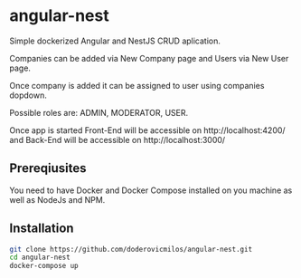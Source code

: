 # angular-nest

Simple dockerized Angular and NestJS CRUD aplication.

Companies can be added via New Company page and Users via New User page.

Once company is added it can be assigned to user using companies dopdown.

Possible roles are: ADMIN, MODERATOR, USER.

Once app is started Front-End will be accessible on http://localhost:4200/ and Back-End will be accessible on http://localhost:3000/

## Prereqiusites

You need to have Docker and Docker Compose installed on you machine as well as NodeJs and NPM.

## Installation

```bash
git clone https://github.com/doderovicmilos/angular-nest.git
cd angular-nest
docker-compose up

```
